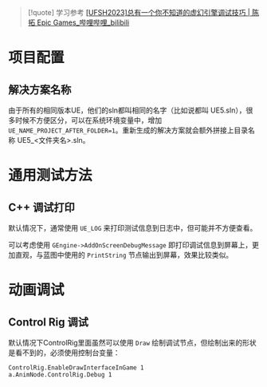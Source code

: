 
> [!quote] 学习参考
> [[UFSH2023]总有一个你不知道的虚幻引擎调试技巧 | 陈拓 Epic Games_哔哩哔哩_bilibili](https://www.bilibili.com/video/BV1iQ4y1j73A/?spm_id_from=333.788.recommend_more_video.0&vd_source=129ed45fd60810580b07c07795218205)

# 项目配置

## 解决方案名称

由于所有的相同版本UE，他们的sln都叫相同的名字（比如说都叫 UE5.sln），很多时候不方便区分，可以在系统环境变量中，增加 `UE_NAME_PROJECT_AFTER_FOLDER=1`。重新生成的解决方案就会额外拼接上目录名称 UE5_<文件夹名>.sln。

# 通用测试方法

## C++ 调试打印

默认情况下，通常使用 `UE_LOG` 来打印测试信息到日志中，但可能并不方便查看。

可以考虑使用 `GEngine->AddOnScreenDebugMessage` 即打印调试信息到屏幕上，更加直观，与蓝图中使用的 `PrintString` 节点输出到屏幕，效果比较类似。

# 动画调试

## Control Rig 调试

默认情况下ControlRig里面虽然可以使用 `Draw` 绘制调试节点，但绘制出来的形状是看不到的，必须使用控制台变量：

```
ControlRig.EnableDrawInterfaceInGame 1
a.AnimNode.ControlRig.Debug 1
```


